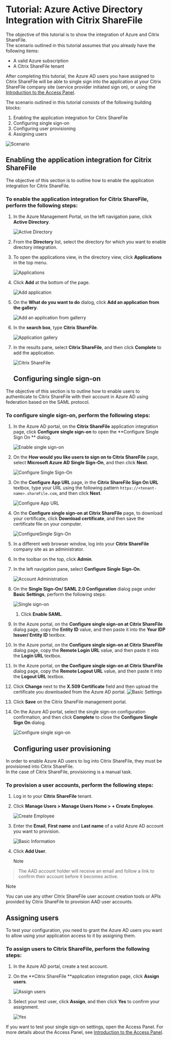 <properties 
    pageTitle="Tutorial: Azure Active Directory Integration with Citrix ShareFile | Microsoft Azure" 
    description="Learn how to use Citrix ShareFile with Azure Active Directory to enable single sign-on, automated provisioning, and more!" 
    services="active-directory" 
    authors="jeevansd"  
    documentationCenter="na" 
    manager="stevenpo"/>

<tags 
    ms.service="active-directory" 
    ms.devlang="na" 
    ms.topic="article" 
    ms.tgt_pltfrm="na" 
    ms.workload="identity" 
    ms.date="01/14/2016" 
    ms.author="jeedes" />

# Tutorial: Azure Active Directory Integration with Citrix ShareFile
The objective of this tutorial is to show the integration of Azure and Citrix ShareFile.  
The scenario outlined in this tutorial assumes that you already have the following items:

* A valid Azure subscription
* A Citrix ShareFile tenant

After completing this tutorial, the Azure AD users you have assigned to Citrix ShareFile will be able to single sign into the application at your Citrix ShareFile company site (service provider initiated sign on), or using the [Introduction to the Access Panel](active-directory-saas-access-panel-introduction.md).

The scenario outlined in this tutorial consists of the following building blocks:

1. Enabling the application integration for Citrix ShareFile
2. Configuring single sign-on
3. Configuring user provisioning
4. Assigning users

![Scenario](./media/active-directory-saas-citrix-sharefile-tutorial/IC773620.png "Scenario")

## Enabling the application integration for Citrix ShareFile
The objective of this section is to outline how to enable the application integration for Citrix ShareFile.

### To enable the application integration for Citrix ShareFile, perform the following steps:
1. In the Azure Management Portal, on the left navigation pane, click **Active Directory**.

   ![Active Directory](./media/active-directory-saas-citrix-sharefile-tutorial/IC700993.png "Active Directory")

2. From the **Directory** list, select the directory for which you want to enable directory integration.

3. To open the applications view, in the directory view, click **Applications** in the top menu.

   ![Applications](./media/active-directory-saas-citrix-sharefile-tutorial/IC700994.png "Applications")

4. Click **Add** at the bottom of the page.

   ![Add application](./media/active-directory-saas-citrix-sharefile-tutorial/IC749321.png "Add application")

5. On the **What do you want to do** dialog, click **Add an application from the gallery**.

   ![Add an application from gallerry](./media/active-directory-saas-citrix-sharefile-tutorial/IC749322.png "Add an application from gallerry")

6. In the **search box**, type **Citrix ShareFile**.

   ![Application gallery](./media/active-directory-saas-citrix-sharefile-tutorial/IC773621.png "Application gallery")

7. In the results pane, select **Citrix ShareFile**, and then click **Complete** to add the application.

   ![Citrix ShareFile](./media/active-directory-saas-citrix-sharefile-tutorial/IC773622.png "Citrix ShareFile")

   ## Configuring single sign-on

The objective of this section is to outline how to enable users to authenticate to Citrix ShareFile with their account in Azure AD using federation based on the SAML protocol.

### To configure single sign-on, perform the following steps:
1. In the Azure AD portal, on the **Citrix ShareFile** application integration page, click **Configure single sign-on** to open the **Configure Single Sign On ** dialog.

   ![Enable single sign-on](./media/active-directory-saas-citrix-sharefile-tutorial/IC773623.png "Enable single sign-on")

2. On the **How would you like users to sign on to Citrix ShareFile** page, select **Microsoft Azure AD Single Sign-On**, and then click **Next**.

   ![Configure Single Sign-On](./media/active-directory-saas-citrix-sharefile-tutorial/IC773624.png "Configure Single Sign-On")

3. On the **Configure App URL** page, in the **Citrix ShareFile Sign On URL** textbox, type your URL using the following pattern `https://<tenant-name>.shareFile.com`, and then click **Next**.

   ![Configure App URL](./media/active-directory-saas-citrix-sharefile-tutorial/IC773625.png "Configure App URL")

4. On the **Configure single sign-on at Citrix ShareFile** page, to download your certificate, click **Download certificate**, and then save the certificate file on your computer.

   ![ConfigureSingle Sign-On](./media/active-directory-saas-citrix-sharefile-tutorial/IC773626.png "ConfigureSingle Sign-On")

5. In a different web browser window, log into your **Citrix ShareFile** company site as an administrator.

6. In the toolbar on the top, click **Admin**.

7. In the left navigation pane, select **Configure Single Sign-On**.

   ![Account Administration](./media/active-directory-saas-citrix-sharefile-tutorial/IC773627.png "Account Administration")

8. On the **Single Sign-On/ SAML 2.0 Configuration** dialog page under **Basic Settings**, perform the following steps:

   ![Single sign-on](./media/active-directory-saas-citrix-sharefile-tutorial/IC773628.png "Single sign-on")

   1. Click **Enable SAML**.
2. In the Azure portal, on the **Configure single sign-on at Citrix ShareFile** dialog page, copy the **Entity ID** value, and then paste it into the **Your IDP Issuer/ Entity ID** textbox.
3. In the Azure portal, on the **Configure single sign-on at Citrix ShareFile** dialog page, copy the **Remote Login URL** value, and then paste it into the **Login URL** textbox.
4. In the Azure portal, on **the Configure single sign-on at Citrix ShareFile** dialog page, copy the **Remote Logout URL** value, and then paste it into the **Logout URL** textbox.
5. Click **Change** next to the **X.509 Certificate** field and then upload the certificate you downloaded from the Azure AD portal.
![Basic Settings](./media/active-directory-saas-citrix-sharefile-tutorial/IC773629.png "Basic Settings")

9. Click **Save** on the Citrix ShareFile management portal.

10. On the Azure AD portal, select the single sign-on configuration confirmation, and then click **Complete** to close the **Configure Single Sign On** dialog.

    ![Configure single sign-on](./media/active-directory-saas-citrix-sharefile-tutorial/IC773630.png "Configure single sign-on")

    ## Configuring user provisioning

In order to enable Azure AD users to log into Citrix ShareFile, they must be provisioned into Citrix ShareFile.  
In the case of Citrix ShareFile, provisioning is a manual task.

### To provision a user accounts, perform the following steps:
1. Log in to your **Citrix ShareFile** tenant.

2. Click **Manage Users \> Manage Users Home \> + Create Employee**.

   ![Create Employee](./media/active-directory-saas-citrix-sharefile-tutorial/IC781050.png "Create Employee")

3. Enter the **Email**, **First name** and **Last name** of a valid Azure AD account you want to provision.

   ![Basic Information](./media/active-directory-saas-citrix-sharefile-tutorial/IC799951.png "Basic Information")

4. Click **Add User**.

   > [!NOTE]
> The AAD account holder will receive an email and follow a link to confirm their account before it becomes active.
> 
> 

> [!NOTE]
> You can use any other Citrix ShareFile user account creation tools or APIs provided by Citrix ShareFile to provision AAD user accounts.
> 
> 
## Assigning users
To test your configuration, you need to grant the Azure AD users you want to allow using your application access to it by assigning them.

### To assign users to Citrix ShareFile, perform the following steps:
1. In the Azure AD portal, create a test account.

2. On the **Citrix ShareFile **application integration page, click **Assign users**.

   ![Assign users](./media/active-directory-saas-citrix-sharefile-tutorial/IC773631.png "Assign users")

3. Select your test user, click **Assign**, and then click **Yes** to confirm your assignment.

   ![Yes](./media/active-directory-saas-citrix-sharefile-tutorial/IC767830.png "Yes")


If you want to test your single sign-on settings, open the Access Panel. For more details about the Access Panel, see [Introduction to the Access Panel](active-directory-saas-access-panel-introduction.md).

